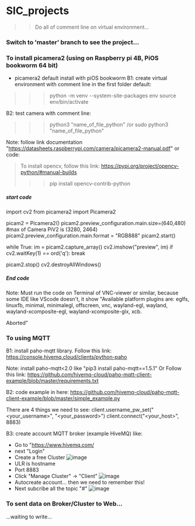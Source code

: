 # SIC_projects
>> Do all of comment line on virtual environment...

### Switch to 'master' branch to see the project...

### To install picamera2 (using on Raspberry pi 4B, PiOS bookworm 64 bit)
- picamera2 default install with piOS bookworm
B1: create virtual environment with comment line in the first folder default:

>>> python -m venv --system-site-packages env
>>> source env/bin/activate

B2: test camera with comment line: 

>>> python3 "name_of_file_python" /or sudo python3 "name_of_file_python"

Note: follow link documentation "https://datasheets.raspberrypi.com/camera/picamera2-manual.pdf" or code:

> To install opencv, follow this link: https://pypi.org/project/opencv-python/#manual-builds
>>> pip install opencv-contrib-python
##### start code
import cv2
from picamera2 import Picamera2 

picam2 = Picamera2()
picam2.preview_configuration.main.size=(640,480) #max of Camera PiV2 is (3280, 2464)
picam2.preview_configuration.main.format = "RGB888"
picam2.start()

while True:
	im = picam2.capture_array()
	cv2.imshow("preview", im)
	if cv2.waitKey(1) == ord('q'):
		break

picam2.stop()
cv2.destroyAllWindows()
##### End code

Note: Must run the code on Terminal of VNC-viewer or similar, because some IDE like VScode doesn't, it show "Available platform plugins are: eglfs, linuxfb, minimal, minimalegl, offscreen, vnc, wayland-egl, wayland, wayland-xcomposite-egl, wayland-xcomposite-glx, xcb.

Aborted"


### To using MQTT

B1: install paho-mqtt library. Follow this link: https://console.hivemq.cloud/clients/python-paho

Note: install paho-mqtt<2.0 like "pip3 install paho-mqtt==1.5.1"
Or Follow this link: https://github.com/hivemq-cloud/paho-mqtt-client-example/blob/master/requirements.txt

B2: code example in here: https://github.com/hivemq-cloud/paho-mqtt-client-example/blob/master/simple_example.py

There are 4 things we need to see: 
client.username_pw_set("<your_username>", "<your_password>")
client.connect("<your_host>", 8883)

B3: create account MQTT broker (example HiveMQ) like: 
- Go to "https://www.hivemq.com/
- next "Login"
- Create a free Cluster
![image](https://github.com/user-attachments/assets/5e9bce24-ffad-46bd-a1d8-4b58dfd10051)
- ULR is hostname
- Port 8883
- Click "Manage Cluster" -> "Client"
![image](https://github.com/user-attachments/assets/42aa106c-0f0e-4a7b-822b-b84cffeaf6be)
- Autocreate account... then we need to remember this!
- Next subcribe all the topic "#"
![image](https://github.com/user-attachments/assets/da60b03d-0026-4043-be0a-137dbfc527a0)

### To sent data on Broker/Cluster to Web...
...waiting to write...





